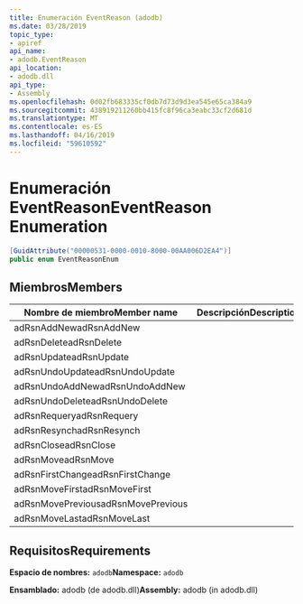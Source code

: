 ```yaml
---
title: Enumeración EventReason (adodb)
ms.date: 03/28/2019
topic_type:
- apiref
api_name:
- adodb.EventReason
api_location:
- adodb.dll
api_type:
- Assembly
ms.openlocfilehash: 0d02fb683335cf0db7d73d9d3ea545e65ca384a9
ms.sourcegitcommit: 438919211260bb415fc8f96ca3eabc33cf2d681d
ms.translationtype: MT
ms.contentlocale: es-ES
ms.lasthandoff: 04/16/2019
ms.locfileid: "59610592"
---
```

# <a name="eventreason-enumeration"></a><span data-ttu-id="283aa-102">Enumeración EventReason</span><span class="sxs-lookup"><span data-stu-id="283aa-102">EventReason Enumeration</span></span>

```csharp
[GuidAttribute("00000531-0000-0010-8000-00AA006D2EA4")]
public enum EventReasonEnum
```

## <a name="members"></a><span data-ttu-id="283aa-103">Miembros</span><span class="sxs-lookup"><span data-stu-id="283aa-103">Members</span></span>

| <span data-ttu-id="283aa-104">Nombre de miembro</span><span class="sxs-lookup"><span data-stu-id="283aa-104">Member name</span></span>  | <span data-ttu-id="283aa-105">Descripción</span><span class="sxs-lookup"><span data-stu-id="283aa-105">Description</span></span>  |
|---|---|
|<span data-ttu-id="283aa-106">adRsnAddNew</span><span class="sxs-lookup"><span data-stu-id="283aa-106">adRsnAddNew</span></span>  |   |
|<span data-ttu-id="283aa-107">adRsnDelete</span><span class="sxs-lookup"><span data-stu-id="283aa-107">adRsnDelete</span></span>  |   |
|<span data-ttu-id="283aa-108">adRsnUpdate</span><span class="sxs-lookup"><span data-stu-id="283aa-108">adRsnUpdate</span></span>  |   |
|<span data-ttu-id="283aa-109">adRsnUndoUpdate</span><span class="sxs-lookup"><span data-stu-id="283aa-109">adRsnUndoUpdate</span></span>  |   |
|<span data-ttu-id="283aa-110">adRsnUndoAddNew</span><span class="sxs-lookup"><span data-stu-id="283aa-110">adRsnUndoAddNew</span></span>  |   |
|<span data-ttu-id="283aa-111">adRsnUndoDelete</span><span class="sxs-lookup"><span data-stu-id="283aa-111">adRsnUndoDelete</span></span>  |   |
|<span data-ttu-id="283aa-112">adRsnRequery</span><span class="sxs-lookup"><span data-stu-id="283aa-112">adRsnRequery</span></span>  |   |
|<span data-ttu-id="283aa-113">adRsnResynch</span><span class="sxs-lookup"><span data-stu-id="283aa-113">adRsnResynch</span></span>  |   |
| <span data-ttu-id="283aa-114">adRsnClose</span><span class="sxs-lookup"><span data-stu-id="283aa-114">adRsnClose</span></span>  |   |
| <span data-ttu-id="283aa-115">adRsnMove</span><span class="sxs-lookup"><span data-stu-id="283aa-115">adRsnMove</span></span>  |   |
| <span data-ttu-id="283aa-116">adRsnFirstChange</span><span class="sxs-lookup"><span data-stu-id="283aa-116">adRsnFirstChange</span></span>  |   |
| <span data-ttu-id="283aa-117">adRsnMoveFirst</span><span class="sxs-lookup"><span data-stu-id="283aa-117">adRsnMoveFirst</span></span>  |   |
| <span data-ttu-id="283aa-118">adRsnMovePrevious</span><span class="sxs-lookup"><span data-stu-id="283aa-118">adRsnMovePrevious</span></span>  |   |
| <span data-ttu-id="283aa-119">adRsnMoveLast</span><span class="sxs-lookup"><span data-stu-id="283aa-119">adRsnMoveLast</span></span>  |   |

## <a name="requirements"></a><span data-ttu-id="283aa-120">Requisitos</span><span class="sxs-lookup"><span data-stu-id="283aa-120">Requirements</span></span>

<span data-ttu-id="283aa-121">**Espacio de nombres:** `adodb`</span><span class="sxs-lookup"><span data-stu-id="283aa-121">**Namespace:** `adodb`</span></span>

<span data-ttu-id="283aa-122">**Ensamblado:** adodb (de adodb.dll)</span><span class="sxs-lookup"><span data-stu-id="283aa-122">**Assembly:** adodb (in adodb.dll)</span></span>
